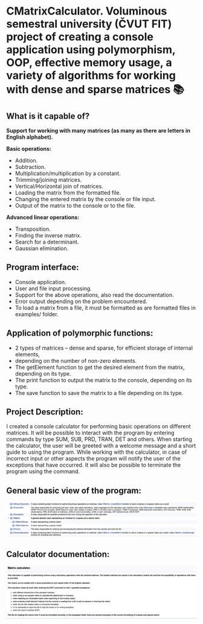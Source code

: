 # CMatrixCalculator. Voluminous semestral university (ČVUT FIT) project of creating a console application using polymorphism, OOP, effective memory usage, a variety of algorithms for working with dense and sparse matrices 📚

## What is it capable of?
**Support for working with many matrices (as many as there are letters in English alphabet).**

**Basic operations:**
* Addition.
* Subtraction.
* Multiplication/multiplication by a constant.
* Trimming/joining matrices.
* Vertical/Horizontal join of matrices.
* Loading the matrix from the formatted file.
* Changing the entered matrix by the console or file input.
* Output of the matrix to the console or to the file.

**Advanced linear operations:**
* Transposition.
* Finding the inverse matrix.
* Search for a determinant.
* Gaussian elimination.

## Program interface:
* Console application.
* User and file input processing.
* Support for the above operations, also read the documentation.
* Error output depending on the problem encountered.
* To load a matrix from a file, it must be formatted as are formatted files in examples/ folder.

## Application of polymorphic functions:
* 2 types of matrices – dense and sparse, for efficient storage of internal elements, 
* depending on the number of non-zero elements.
* The getElement function to get the desired element from the matrix, depending on its type.
* The print function to output the matrix to the console, depending on its type.
* The save function to save the matrix to a file depending on its type.

## Project Description:
I created a console calculator for performing basic operations on different matrices. It will be possible to interact with the program by entering commands by type 
SUM, SUB, PRD, TRAN, DET 
and others. When starting the calculator, the user will be greeted with a welcome message and a short guide to using the program. While working with the calculator, in case of incorrect input or other aspects the program will notify the user of the exceptions that have occurred. It will also be possible to terminate the program using the command.

## General basic view of the program:
![Calculator structure](/assets/class_hierarchy.png)

## Calculator documentation:
![Calculator documentation](/assets/documentation.png)
